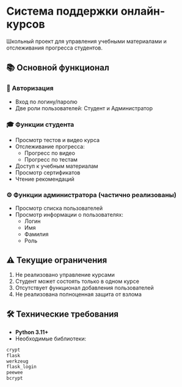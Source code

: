 # Система поддержки онлайн-курсов

Школьный проект для управления учебными материалами и отслеживания прогресса студентов.

## 📚 Основной функционал

### 👤 Авторизация
- Вход по логину/паролю
- Две роли пользователей: Студент и Администратор

### 🎓 Функции студента
- Просмотр тестов и видео курса
- Отслеживание прогресса:
  - Прогресс по видео
  - Прогресс по тестам
- Доступ к учебным материалам
- Просмотр сертификатов
- Чтение рекомендаций

### ⚙️ Функции администратора (частично реализованы)
- Просмотр списка пользователей
- Просмотр информации о пользователях:
  - Логин
  - Имя
  - Фамилия
  - Роль

## ⚠️ Текущие ограничения
1. Не реализовано управление курсами
2. Студент может состоять только в одном курсе
3. Отсутствует функционал добавления пользователей
4. Не реализована полноценная защита от взлома

## 🛠 Технические требования
- **Python 3.11+**
- Необходимые библиотеки:
```bash
crypt
flask
werkzeug
flask_login
peewee
bcrypt
